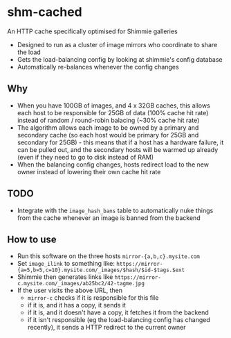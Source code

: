 shm-cached
==========
An HTTP cache specifically optimised for Shimmie galleries

- Designed to run as a cluster of image mirrors who coordinate to
  share the load
- Gets the load-balancing config by looking at shimmie's config
  database
- Automatically re-balances whenever the config changes

Why
---
- When you have 100GB of images, and 4 x 32GB caches, this allows
  each host to be responsible for 25GB of data (100% cache hit rate)
  instead of random / round-robin balacing (~30% cache hit rate)
- The algorithm allows each image to be owned by a primary and
  secondary cache (so each host would be primary for 25GB and
  secondary for 25GB) - this means that if a host has a hardware
  failure, it can be pulled out, and the secondary hosts will be
  warmed up already (even if they need to go to disk instead of RAM)
- When the balancing config changes, hosts redirect load to the
  new owner instead of lowering their own cache hit rate

TODO
----
- Integrate with the `image_hash_bans` table to automatically nuke
  things from the cache whenever an image is banned from the backend

How to use
----------
- Run this software on the three hosts `mirror-{a,b,c}.mysite.com`
- Set `image_ilink` to something like:
  `https://mirror-{a=5,b=5,c=10}.mysite.com/_images/$hash/$id-$tags.$ext`
- Shimmie then generates links like
  `https://mirror-c.mysite.com/_images/ab25bc2/42-tagme.jpg`
- If the user visits the above URL, then
  - `mirror-c` checks if it is responsible for this file
  - if it is, and it has a copy, it sends it
  - if it is, and it doesn't have a copy, it fetches it from the backend
  - if it isn't responsible (eg the load-balancing config has changed
    recently), it sends a HTTP redirect to the current owner
